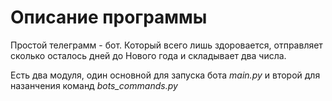 # Описание программы
Простой телеграмм - бот. Который всего лишь здоровается, отправляет сколько осталось дней до Нового года и складывает два числа.

Есть два модуля, один основной для запуска бота *main.py* и второй для назанчения команд *bots_commands.py*